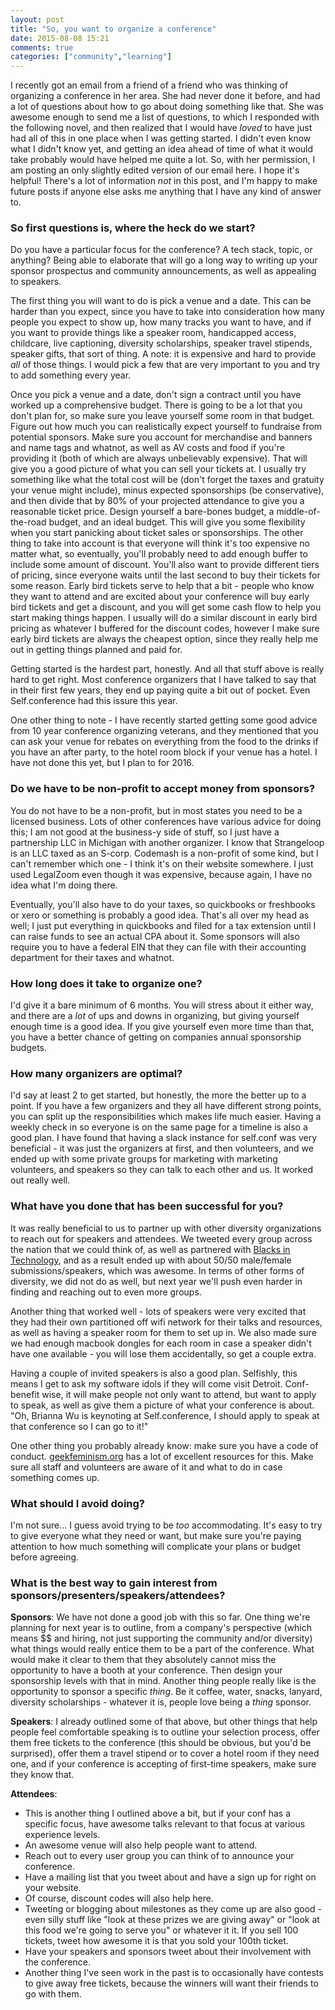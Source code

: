 ```yaml
---
layout: post
title: "So, you want to organize a conference"
date: 2015-08-08 15:21
comments: true
categories: ["community","learning"]
---
```

I recently got an email from a friend of a friend who was thinking of organizing a conference in her area. She had never done it before, and had a lot of questions about how to go about doing something like that. She was awesome enough to send me a list of questions, to which I responded with the following novel, and then realized that I would have _loved_ to have just had all of this in one place when I was getting started. I didn't even know what I didn't know yet, and getting an idea ahead of time of what it would take probably would have helped me quite a lot. So, with her permission, I am posting an only slightly edited version of our email here. I hope it's helpful! There's a lot of information _not_ in this post, and I'm happy to make future posts if anyone else asks me anything that I have any kind of answer to.

### So first questions is, where the heck do we start?
Do you have a particular focus for the conference? A tech stack, topic, or anything? Being able to elaborate that will go a long way to writing up your sponsor prospectus and community announcements, as well as appealing to speakers.

The first thing you will want to do is pick a venue and a date. This can be harder than you expect, since you have to take into consideration how many people you expect to show up, how many tracks you want to have, and if you want to provide things like a speaker room, handicapped access, childcare, live captioning, diversity scholarships, speaker travel stipends, speaker gifts, that sort of thing. A note: it is expensive and hard to provide _all_ of those things. I would pick a few that are very important to you and try to add something every year.

Once you pick a venue and a date, don't sign a contract until you have worked up a comprehensive budget. There is going to be a lot that you don't plan for, so make sure you leave yourself some room in that budget. Figure out how much you can realistically expect yourself to fundraise from potential sponsors. Make sure you account for merchandise and banners and name tags and whatnot, as well as AV costs and food if you're providing it (both of which are always unbelievably expensive). That will give you a good picture of what you can sell your tickets at. I usually try something like what the total cost will be (don't forget the taxes and gratuity your venue might include), minus expected sponsorships (be conservative), and then divide that by 80% of your projected attendance to give you a reasonable ticket price. Design yourself a bare-bones budget, a middle-of-the-road budget, and an ideal budget. This will give you some flexibility when you start panicking about ticket sales or sponsorships. The other thing to take into account is that everyone will think it's too expensive no matter what, so eventually, you'll probably need to add enough buffer to include some amount of discount. You'll also want to provide different tiers of pricing, since everyone waits until the last second to buy their tickets for some reason. Early bird tickets serve to help that a bit - people who know they want to attend and are excited about your conference will buy early bird tickets and get a discount, and you will get some cash flow to help you start making things happen. I usually will do a similar discount in early bird pricing as whatever I buffered for the discount codes, however I make sure early bird tickets are always the cheapest option, since they really help me out in getting things planned and paid for.

Getting started is the hardest part, honestly. And all that stuff above is really hard to get right. Most conference organizers that I have talked to say that in their first few years, they end up paying quite a bit out of pocket. Even Self.conference had this issure this year.

One other thing to note - I have recently started getting some good advice from 10 year conference organizing veterans, and they mentioned that you can ask your venue for rebates on everything from the food to the drinks if you have an after party, to the hotel room block if your venue has a hotel. I have not done this yet, but I plan to for 2016.

### Do we have to be non-profit to accept money from sponsors?
You do not have to be a non-profit, but in most states you need to be a licensed business. Lots of other conferences have various advice for doing this; I am not good at the business-y side of stuff, so I just have a partnership LLC in Michigan with another organizer. I know that Strangeloop is an LLC taxed as an S-corp. Codemash is a non-profit of some kind, but I can't remember which one - I think it's on their website somewhere. I just used LegalZoom even though it was expensive, because again, I have no idea what I'm doing there.

Eventually, you'll also have to do your taxes, so quickbooks or freshbooks or xero or something is probably a good idea. That's all over my head as well; I just put everything in quickbooks and filed for a tax extension until I can raise funds to see an actual CPA about it. Some sponsors will also require you to have a federal EIN that they can file with their accounting department for their taxes and whatnot.

### How long does it take to organize one?
I'd give it a bare minimum of 6 months. You will stress about it either way, and there are a _lot_ of ups and downs in organizing, but giving yourself enough time is a good idea. If you give yourself even more time than that, you have a better chance of getting on companies annual sponsorship budgets.

### How many organizers are optimal?
I'd say at least 2 to get started, but honestly, the more the better up to a point. If you have a few organizers and they all have different strong points, you can split up the responsibilities which makes life much easier. Having a weekly check in so everyone is on the same page for a timeline is also a good plan. I have found that having a slack instance for self.conf was very beneficial - it was just the organizers at first, and then volunteers, and we ended up with some private groups for marketing with marketing volunteers, and speakers so they can talk to each other and us. It worked out really well.

### What have you done that has been successful for you?
It was really beneficial to us to partner up with other diversity organizations to reach out for speakers and attendees. We tweeted every group across the nation that we could think of, as well as partnered with [Blacks in Technology](https://www.blacksintechnology.net/), and as a result ended up with about 50/50 male/female submissions/speakers, which was awesome. In terms of other forms of diversity, we did not do as well, but next year we'll push even harder in finding and reaching out to even more groups.

Another thing that worked well - lots of speakers were very excited that they had their own partitioned off wifi network for their talks and resources, as well as having a speaker room for them to set up in. We also made sure we had enough macbook dongles for each room in case a speaker didn't have one available - you will lose them accidentally, so get a couple extra.

Having a couple of invited speakers is also a good plan. Selfishly, this means I get to ask my software idols if they will come visit Detroit. Conf-benefit wise, it will make people not only want to attend, but want to apply to speak, as well as give them a picture of what your conference is about. "Oh, Brianna Wu is keynoting at Self.conference, I should apply to speak at that conference so I can go to it!"

One other thing you probably already know: make sure you have a code of conduct. [geekfeminism.org](geekfeminism.org) has a lot of excellent resources for this. Make sure all staff and volunteers are aware of it and what to do in case something comes up.

### What should I avoid doing?
I'm not sure... I guess avoid trying to be _too_ accommodating. It's easy to try to give everyone what they need or want, but make sure you're paying attention to how much something will complicate your plans or budget before agreeing.

### What is the best way to gain interest from sponsors/presenters/speakers/attendees?
**Sponsors**: We have not done a good job with this so far. One thing we're planning for next year is to outline, from a company's perspective (which means $$ and hiring, not just supporting the community and/or diversity) what things would really entice them to be a part of the conference. What would make it clear to them that they absolutely cannot miss the opportunity to have a booth at your conference. Then design your sponsorship levels with that in mind. Another thing people really like is the opportunity to sponsor a specific *thing*. Be it coffee, water, snacks, lanyard, diversity scholarships - whatever it is, people love being a *thing* sponsor.

**Speakers**: I already outlined some of that above, but other things that help people feel comfortable speaking is to outline your selection process, offer them free tickets to the conference (this should be obvious, but you'd be surprised), offer them a travel stipend or to cover a hotel room if they need one, and if your conference is accepting of first-time speakers, make sure they know that.

**Attendees**:

* This is another thing I outlined above a bit, but if your conf has a specific focus, have awesome talks relevant to that focus at various experience levels.
* An awesome venue will also help people want to attend.
* Reach out to every user group you can think of to announce your conference.
* Have a mailing list that you tweet about and have a sign up for right on your website.
* Of course, discount codes will also help here.
* Tweeting or blogging about milestones as they come up are also good - even silly stuff like "look at these prizes we are giving away" or "look at this food we're going to serve you" or whatever it it. If you sell 100 tickets, tweet how awesome it is that you sold your 100th ticket.
* Have your speakers and sponsors tweet about their involvement with the conference.
* Another thing I've seen work in the past is to occasionally have contests to give away free tickets, because the winners will want their friends to go with them.
